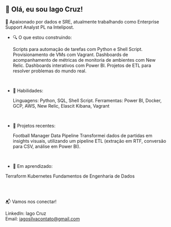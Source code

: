 ## 👋 Olá, eu sou **Iago Cruz**!


🎯 Apaixonado por dados e SRE, atualmente trabalhando como Enterprise Support Analyst PL na Intelipost.
<br>

- 🔍 O que estou construindo:

  Scripts para automação de tarefas com Python e Shell Script.
  Provisionamento de VMs com Vagrant.
  Dashboards de acompanhamento de métricas de monitoria de ambientes com New Relic.
  Dashboards interativos com Power BI.
  Projetos de ETL para resolver problemas do mundo real.
<br>

- 🌟 Habilidades:

  Linguagens: Python, SQL, Shell Script.
  Ferramentas: Power BI, Docker, GCP, AWS, New Relic, Elascit Kibana, Vagrant
<br>

- 📂 Projetos recentes:

  Football Manager Data Pipeline
    Transformei dados de partidas em insights visuais, utilizando um pipeline ETL (extração em RTF, conversão para CSV, análise em Power BI).
<br>

- 🚀 Em aprendizado:

 Terraform
 Kubernetes
 Fundamentos de Engenharia de Dados

<br>
<br>

📬 Vamos nos conectar!

LinkedIn: Iago Cruz
<br>
Email: iagosilvacontato@gmail.com


